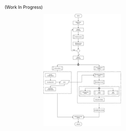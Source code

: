 (Work In Progress)

<div align="center">
<img src="./assets/DIAGRAM_metodologi_penelitian.png" height="50%" width="50%"><br>
</div>